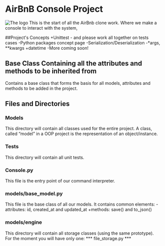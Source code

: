 # AirBnB Console Project
![The logo](https://upload.wikimedia.org/wikipedia/commons/6/69/Airbnb_Logo_B%C3%A9lo.svg)
 This is the start of all the AirBnb clone work. Where we make a console to interact with the system,

##Project's Concepts
+Unittest - and please work all together on tests cases
-Python packages concept page
-Serialization/Deserialization
-*args, **kwargs
+datetime
-More coming soon!

## Base Class Containing all the attributes and methods to be inherited from
 Contains a base class that forms the basis for all models, attributes and methods to be added in the
 project.

## Files and Directories
### Models
 This directory will contain all classes used for the entire project. A class, called “model” in a OOP project is the representation of an object/instance.

### Tests
 This directory will contain all unit tests.

### Console.py
 This file is the entry point of our command interpreter.

### models/base_model.py
 This file is the base class of all our models. 
 It contains common elements: -attributes: id, created_at and updated_at
                              +methods: save() and to_json()

### models/engine
 This directory will contain all storage classes (using the same prototype). For the moment you will have only one: *** file_storage.py ***

